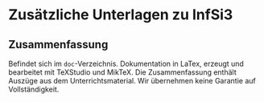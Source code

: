 # Zusätzliche Unterlagen zu InfSi3

## Zusammenfassung

Befindet sich im `doc`-Verzeichnis. Dokumentation in LaTex, erzeugt und bearbeitet mit TeXStudio und MikTeX.
Die Zusammenfassung enthält Auszüge aus dem Unterrichtsmaterial. Wir übernehmen keine Garantie auf Vollständigkeit.